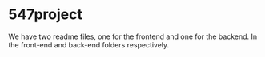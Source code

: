 # 547project
We have two readme files, one for the frontend and one for the backend. In the front-end and back-end folders respectively.
